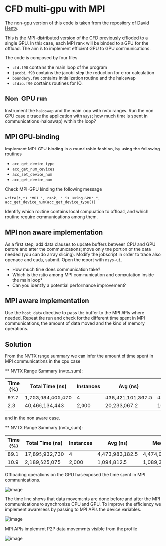 CFD multi-gpu with MPI
=============

The non-gpu version of this code is taken from the repository of [David Henty](https://github.com/davidhenty/cfd/tree/master).

This is the MPI-distributed version of the CFD previously offloded to a single GPU. In this case, each MPI rank will be binded to a GPU for the offload. The aim is to implement efficient GPU to GPU communications.

The code is composed by four files 

- `cfd.f90` contains the main loop of the program
- `jacobi.f90` contains the jacobi step the reduction for error calculation
- `boundary.f90` contains initialization routine and the haloswap
- `cfdio.f90` contains routines for IO.

Non-GPU run
-----------

Instrument the `haloswap` and the main loop with nvtx ranges. Run the non GPU case e trace the application with `nsys`; how much time is spent in communications (haloswap) within the loop?

MPI GPU-binding
---------------

Implement MPI-GPU binding in a round robin fashion, by using the following routines

- `acc_get_device_type`
- `acc_get_num_devices`
- `acc_set_device_num`
- `acc_get_device_num`

Check MPI-GPU binding the following message

`write(*,*) "MPI ", rank, " is using GPU: ", acc_get_device_num(acc_get_device_type())`

Identify which routine contains local compuation to offload, and which routine require communications among them. 

MPI non aware implementation
----------------------------

As a first step, add data clauses to update buffers between CPU and GPU before and after the communications; move only the portion of the data needed (you can do array slicing). Modify the jobscript in order to trace also openacc and cuda, submit. Open the report with `nsys-ui`.

- How much time does communication take?
- Which is the ratio among MPI communication and computation inside the main loop?
- Can you identify a potential performance improvement?

MPI aware implementation
------------------------

Use the `host_data` directive to pass the buffer to the MPI APIs where needed. Repeat the run and check for the different time spent in MPI communications, the amount of data moved and the kind of memory operations.

Solution
--------

From the NVTX range summary we can infer the amount of time spent in MPI communications in the cpu case

 ** NVTX Range Summary (nvtx_sum):

 | Time (%) |  Total Time (ns)|  Instances  |    Avg (ns)  |         Med (ns)   |       Min (ns)|         Max (ns)  |    StdDev (ns) |   Style |    Range|
| -------- | ----------------- | --------- | ----------------- | ----------------- | --------------- | --------------- | ------------ | ------- | ---------|
|     97.7 | 1,753,684,405,470 |         4 | 438,421,101,367.5 | 438,421,102,361.5 | 438,421,088,229 | 438,421,112,518  |    10,131.0 | PushPop  |main_loop|
|      2.3  |   40,466,134,443   |   2,000 |      20,233,067.2   |    10,784,101.0 |         451,104    |   43,813,262 | 19,334,728.8 | PushPop | haloswap|

and in the non aware case.

 ** NVTX Range Summary (nvtx_sum):

|Time (%)|  Total Time (ns)|  Instances|     Avg (ns)|         Med (ns)|        Min (ns)|       Max (ns)|     StdDev (ns)|   Style|     Range|
| --------|---------------|---------|---------------|---------------|-------------|-------------|-----------|-------|---------|
|     89.1 |  17,895,932,730 |         4  |4,473,983,182.5 | 4,474,018,142.5 | 4,473,875,910|  4,474,020,535  |   71,542.9  |PushPop|  main_loop|
|     10.9  |  2,189,625,075 |     2,000     |1,094,812.5|      1,089,337.5|        949,352|      2,607,153  |   73,311.2 | PushPop  | haloswap |

Offloading operations on the GPU has exposed the time spent in MPI communications.

![image](https://hackmd.io/_uploads/BkvfA7Yekg.png)

The time line shows that data movements are done before and after the MPI communications to synchronize CPU and GPU. To improve the efficiency we implement awareness by passing to MPI APIs the device variables.

![image](https://hackmd.io/_uploads/H1r4CQFxJl.png)

MPI APIs implement P2P data movements visible from the profile

![image](https://hackmd.io/_uploads/BJoIVEYlyl.png)

